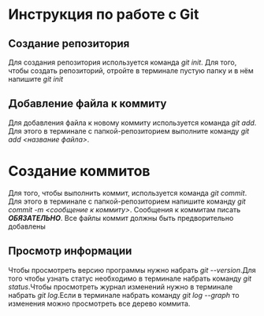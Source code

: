 # Инструкция по работе с Git

## Создание репозитория
Для создания репозитория используется команда *git init*. Для того, чтобы создать репозиторий, отройте в терминале пустую папку и в нём напишите *git init*

## Добавление файла к коммиту
Для добавления файла к новому коммиту используется команда *git add*. Для этого в терминале с папкой-репозиторием выполните команду *git add <название файла>*.

# Создание коммитов
Для того, чтобы выполнить коммит, используется команда *git commit*. Для этого в терминале с папкой-репозиторием напишите команду *git commit -m <сообщение к коммиту>*. Сообщения к коммитам писать ***ОБЯЗАТЕЛЬНО***. Все файлы коммит должны быть предворительно добавлены

## Просмотр информации 
Чтобы просмотреть версию программы нужно набрать *git --version*.Для того чтобы узнать статус необходимо в терминале набрать команду *git status*.Чтобы просмотреть журнал изменений нужно в терминале набрать *git log*.Если в терминале набрать команду *git log --graph* то изменения можно просмотреть все дерево коммита.
